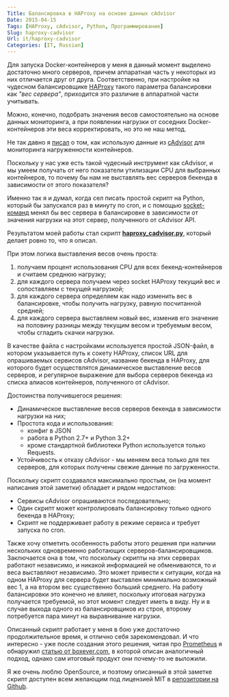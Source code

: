 ```yaml
---
Title: Балансировка в HAProxy на основе данных cAdvisor
Date: 2015-04-15
Tags: [HAProxy, cAdvisor, Python, Программирование]
Slug: haproxy-cadvisor
Url: it/haproxy-cadvisor
Categories: [IT, Russian]
---
```


Для запуска Docker-контейнеров у меня в данный момент выделено достаточно много
серверов, причем аппаратная часть у некоторых из них отличается
друг от друга. Соответственно, при настройке на чудесном балансировщике
[HAProxy](http://www.haproxy.org/) такого параметра балансировки
как *"вес сервера"*, приходится это различие в аппаратной части учитывать.

Можно, конечно, подобрать значения весов самостоятельно на основе
данных мониторинга, а при появлении нагрузки от соседних Docker-контейнеров
эти веса корректировать, но это не наш метод.

Не так давно я [писал](/it/check-cadvisor) о том, как использую данные из
[cAdvisor](https://github.com/google/cadvisor) для мониторинга нагруженности
контейнеров.

Поскольку у нас уже есть такой чудесный инструмент как cAdvisor, и мы умеем
получать от него показатели утилизации CPU для выбранных контейнеров, то почему
бы нам не выставлять вес серверов бекенда в зависимости от этого показателя?

Именно так я и думал, когда сел писать простой скрипт на Python,
который бы запускался раз в минуту по cron, и с помощью
[socket-команд](http://cbonte.github.io/haproxy-dconv/configuration-1.4.html#9.2)
менял бы вес сервера в балансировке в зависимости от значения нагрузки
на этот сервер, полученного от cAdvisor API.

Результатом моей работы стал скрипт **[haproxy_cadvisor.py](https://github.com/abulimov/haproxy-cadvisor)**,
который делает ровно то, что я описал.

При этом логика выставления весов очень проста:

1. получаем процент использования CPU для всех бекенд-контейнеров и
считаем среднюю нагрузку;
2. для каждого сервера получаем через socket HAProxy текущий вес и
сопоставляем с текущей нагрузкой;
3. для каждого сервера определяем как надо изменить вес в балансировке,
чтобы получить нагрузку, равную посчитанной средней;
4. для каждого сервера выставляем новый вес, изменив его значение на половину
разницы между текущим весом и требуемым весом, чтобы сгладить скачки нагрузки.

В качестве файла с настройками используется простой JSON-файл, в котором
указывается путь к сокету HAProxy, список URL для опрашиваемых сервисов cAdvisor,
название бекенда в HAProxy, для которого будет осуществлятся динамическое
выставление весов серверов, и регулярное выражение для выбора серверов бекенда из
списка алиасов контейнеров, полученного от cAdvisor.

Достоинства получившегося решения:

* Динамическое выставление весов серверов бекенда в зависимости
нагрузки на них;
* Простота кода и использования:
    - конфиг в JSON
    - работа в Python 2.7+ и Python 3.2+
    - кроме стандартной библиотеки Python используется только Requests.
* Устойчивость к отказу cAdvisor - мы меняем веса только для тех серверов, для
которых получены свежие данные по загруженности.

Поскольку скрипт создавался максимально простым, он (на момент написания этой
заметки) обладает и рядом недостатков:

* Сервисы cAdvisor опрашиваются последовательно;
* Один скрипт может контролировать балансировку только одного бекенда в HAProxy;
* Скрипт не поддерживает работу в режиме сервиса и требует запуска по cron.

Также хочу отметить особенность работы этого решения при наличии нескольких
одновременно работающих серверов-балансировщиков. Заключается она в том,
что поскольку скрипты на этих серверах работают независимо, и никакой
информацией не обмениваются, то и веса выставляют независимо. Это может
привести к ситуации, когда на одном HAProxy для сервера будет выставлен
минимально возможный вес 1, а на втором вес существенно больший среднего.
На работу балансировки это конечно не влияет, поскольку итоговая нагрузка
получается требуемой, но этот момент следует иметь в виду.
Ну и в случае выхода одного из балансировщиков из строя, второму потребуется
пара минут на выравнивание нагрузки.

Описанный скрипт работает у меня в бою уже достаточно продолжительное время,
и отлично себя зарекомендовал. И что интересно - уже после создания этого
решения, читая про [Prometheus](http://prometheus.io/) я обнаружил
[статью от boxever.com](http://www.boxever.com/balancing-based-on-utilisation-with-haproxy),
в которой описан аналогичный подход, однако сам итоговый продукт они
почему-то не выложили.

Я же очень люблю OpenSource, и поэтому описанный в этой заметке скрипт доступен
всем желающим под лицензией MIT в [репозитории на Github](https://github.com/abulimov/haproxy-cadvisor).
